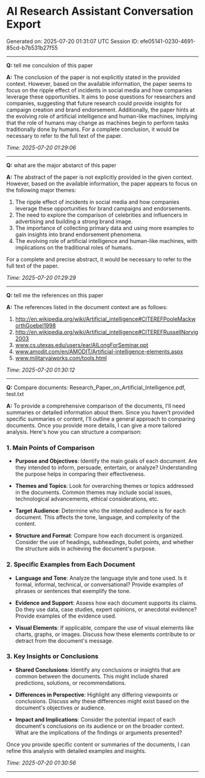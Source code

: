 # AI Research Assistant Conversation Export

Generated on: 2025-07-20 01:31:07 UTC
Session ID: efe05141-0230-4691-85cd-b7b531b27f55

---

**Q:** tell  me  conculsion  of  this  paper

**A:** The conclusion of the paper is not explicitly stated in the provided context. However, based on the available information, the paper seems to focus on the ripple effect of incidents in social media and how companies leverage these opportunities. It aims to pose questions for researchers and companies, suggesting that future research could provide insights for campaign creation and brand endorsement. Additionally, the paper hints at the evolving role of artificial intelligence and human-like machines, implying that the role of humans may change as machines begin to perform tasks traditionally done by humans. For a complete conclusion, it would be necessary to refer to the full text of the paper.

*Time: 2025-07-20 01:29:06*

---

**Q:** what are  the  major  abstarct   of this paper

**A:** The abstract of the paper is not explicitly provided in the given context. However, based on the available information, the paper appears to focus on the following major themes:

1. The ripple effect of incidents in social media and how companies leverage these opportunities for brand campaigns and endorsements.
2. The need to explore the comparison of celebrities and influencers in advertising and building a strong brand image.
3. The importance of collecting primary data and using more examples to gain insights into brand endorsement phenomena.
4. The evolving role of artificial intelligence and human-like machines, with implications on the traditional roles of humans.

For a complete and precise abstract, it would be necessary to refer to the full text of the paper.

*Time: 2025-07-20 01:29:29*

---

**Q:** tell me  the  references on this paper

**A:** The references listed in the document context are as follows:

1. http://en.wikipedia.org/wiki/Artificial_intelligence#CITEREFPooleMackworthGoebel1998
2. http://en.wikipedia.org/wiki/Artificial_intelligence#CITEREFRussellNorvig2003
3. www.cs.utexas.edu/users/ear/AILongForSeminar.ppt
4. www.amodit.com/en/AMODIT/Artificial-intelligence-elements.aspx
5. www.militaryaiworks.com/tools.html

*Time: 2025-07-20 01:30:12*

---

**Q:** Compare documents: Research_Paper_on_Artificial_Intelligence.pdf, test.txt

**A:** To provide a comprehensive comparison of the documents, I'll need summaries or detailed information about them. Since you haven't provided specific summaries or content, I'll outline a general approach to comparing documents. Once you provide more details, I can give a more tailored analysis. Here's how you can structure a comparison:

### 1. Main Points of Comparison

- **Purpose and Objectives**: Identify the main goals of each document. Are they intended to inform, persuade, entertain, or analyze? Understanding the purpose helps in comparing their effectiveness.

- **Themes and Topics**: Look for overarching themes or topics addressed in the documents. Common themes may include social issues, technological advancements, ethical considerations, etc.

- **Target Audience**: Determine who the intended audience is for each document. This affects the tone, language, and complexity of the content.

- **Structure and Format**: Compare how each document is organized. Consider the use of headings, subheadings, bullet points, and whether the structure aids in achieving the document's purpose.

### 2. Specific Examples from Each Document

- **Language and Tone**: Analyze the language style and tone used. Is it formal, informal, technical, or conversational? Provide examples of phrases or sentences that exemplify the tone.

- **Evidence and Support**: Assess how each document supports its claims. Do they use data, case studies, expert opinions, or anecdotal evidence? Provide examples of the evidence used.

- **Visual Elements**: If applicable, compare the use of visual elements like charts, graphs, or images. Discuss how these elements contribute to or detract from the document's message.

### 3. Key Insights or Conclusions

- **Shared Conclusions**: Identify any conclusions or insights that are common between the documents. This might include shared predictions, solutions, or recommendations.

- **Differences in Perspective**: Highlight any differing viewpoints or conclusions. Discuss why these differences might exist based on the document's objectives or audience.

- **Impact and Implications**: Consider the potential impact of each document's conclusions on its audience or on the broader context. What are the implications of the findings or arguments presented?

Once you provide specific content or summaries of the documents, I can refine this analysis with detailed examples and insights.

*Time: 2025-07-20 01:30:56*

---

